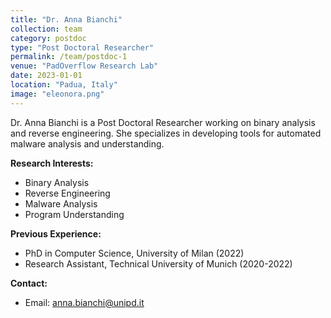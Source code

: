 ```yaml
---
title: "Dr. Anna Bianchi"
collection: team
category: postdoc
type: "Post Doctoral Researcher"
permalink: /team/postdoc-1
venue: "PadOverflow Research Lab"
date: 2023-01-01
location: "Padua, Italy"
image: "eleonora.png"
---
```


Dr. Anna Bianchi is a Post Doctoral Researcher working on binary analysis and reverse engineering. She specializes in developing tools for automated malware analysis and understanding.

**Research Interests:**
- Binary Analysis
- Reverse Engineering
- Malware Analysis
- Program Understanding

**Previous Experience:**
- PhD in Computer Science, University of Milan (2022)
- Research Assistant, Technical University of Munich (2020-2022)

**Contact:**
- Email: anna.bianchi@unipd.it 